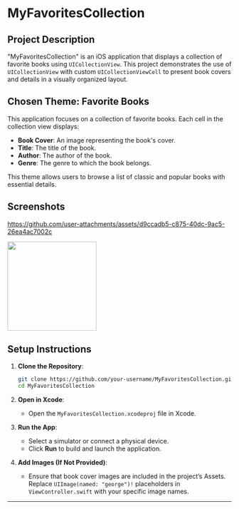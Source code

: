 

# MyFavoritesCollection

## Project Description
"MyFavoritesCollection" is an iOS application that displays a collection of favorite books using `UICollectionView`. This project demonstrates the use of `UICollectionView` with custom `UICollectionViewCell` to present book covers and details in a visually organized layout.

## Chosen Theme: Favorite Books
This application focuses on a collection of favorite books. Each cell in the collection view displays:
- **Book Cover**: An image representing the book's cover.
- **Title**: The title of the book.
- **Author**: The author of the book.
- **Genre**: The genre to which the book belongs.

This theme allows users to browse a list of classic and popular books with essential details.

## Screenshots

https://github.com/user-attachments/assets/d9ccadb5-c875-40dc-9ac5-26ea4ac7002c



<img src="https://github.com/user-attachments/assets/d9ccadb5-c875-40dc-9ac5-26ea4ac7002c" width="200"/>




## Setup Instructions
1. **Clone the Repository**:
   ```bash
   git clone https://github.com/your-username/MyFavoritesCollection.git
   cd MyFavoritesCollection
   ```

2. **Open in Xcode**:
   - Open the `MyFavoritesCollection.xcodeproj` file in Xcode.

3. **Run the App**:
   - Select a simulator or connect a physical device.
   - Click **Run** to build and launch the application.

4. **Add Images (If Not Provided)**:
   - Ensure that book cover images are included in the project’s Assets. Replace `UIImage(named: "george")!` placeholders in `ViewController.swift` with your specific image names.

---

